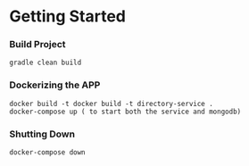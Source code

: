 # Getting Started

### Build Project

    gradle clean build

### Dockerizing the APP 

    docker build -t docker build -t directory-service .
    docker-compose up ( to start both the service and mongodb)

### Shutting Down
    
    docker-compose down
